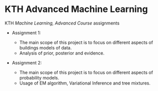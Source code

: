 # KTH Advanced Machine Learning
KTH _Machine Learning, Advanced Course_ assignments

* Assignment 1:

  - The main scope of this project is to focus on different aspects of buildings models of data.
  - Analysis of prior, posterior and evidence.
  
* Assignment 2:

  - The main scope of this project is to focus on different aspects of probability models.
  - Usage of EM algorithm, Variational Inference and tree mixtures.
